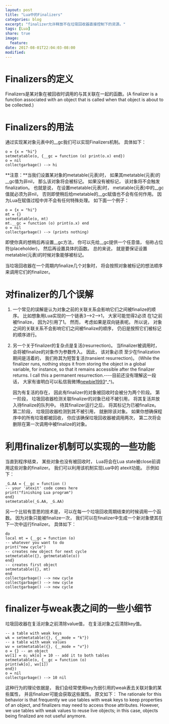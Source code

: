 ```yaml
---
layout: post
title: "Lua中的Finalizers"
categories: blog
excerpt: "finalizer允许释放不在垃圾回收器直接控制下的资源。"
tags: [Lua]
share: true
image:
  feature:
date: 2017-08-01T22:04:03-08:00
modified: 
---
```


# Finalizers的定义
Finalizers是某对象在被回收时调用的与其关联在一起的函数。(A finalizer is a function associated with an object that is called when that object is about to be collected.)

# Finalizers的用法
通过实现某对象元表中的__gc我们可以实现Finalizers机制。 具体如下：
```
o = {x = "hi"}
setmetatable(o, {__gc = function (o) print(o.x) end})
o = nil
collectgarbage() --> hi
```

**注意：**当我们设置某对象的metatable(元表)时， 如果其metatable(元表)的__gc值为非nil， 那么该对象将会被标记。 如果没有被标记， 该对象将不会触发finalization。 也就是说， 在设置metatable(元表)时， metatable(元表)中的__gc值就必须为非nil， 否则即使稍后给metatable的__gc赋值也不会有任何作用。 因为Lua在赋值过程中并不会有任何特殊处理。 如下面一个例子：
```
o = {x = "hi"}
mt = {}
setmetatable(o, mt)
mt.__gc = function (o) print(o.x) end
o = nil
collectgarbage() --> (prints nothing)
```

即使你真的想稍后再设置__gc方法， 你可以先给__gc提供一个任意值， 俗称占位符(placeholder)， 然后再设置具体的函数。 总的来说， 就是要保证设置metatable(元表)的时候对象能够被标记。

当垃圾回收器在一个周期内finalize几个对象时， 将会按照对象被标记的想法顺序来调用它们的finalizer。

# 对finalizer的几个误解
1. 一个常见的误解是认为对象之前的关联关系会影响它们之间被finalize的顺序。 比如想象用Lua实现的一个链表3-->2-->1， 大家可能觉得2必须    在1之前被finalize， 因为2引用了1。 然而， 考虑如果是双向链表呢。 所以说， 对象之间的关联关系不会影响它们之间被finalize的顺序，     仍旧是按照它们被标记的顺序进行。

2. 另一个关于finalizer的复杂点是复活(resurrection)。 当finalizer被调用时， 会将被finalize的对象作为参数传入。 因此， 该对象必须     至少在finalization期间是活着的， 我们称其为短暂复活(transient resurrection)。 (While the finalizer runs, nothing stops it    from storing the object in a global variable, for instance, so that it remains accessible after the finalizer returns.    I call this a permanent resurrection.----目前还没有理解这一段话， 大家有谁明白可以私信我微博[newbie1993](https://www.weibo.com/bangencao1993)^_^)。

   因为有复活的存在， 因此有finalizer的对象被回收时会被分为两个阶段。 第一阶段， 垃圾回收器检测关联finalizer的对象已经不被引用， 将其复活并放入待finalize的队列中。 待其finalizer运行之后， 将其标记为已被finalize。 第二阶段，  垃圾回收器检测到其不被引用， 就删除该对象。 如果你想确保程序中的所有垃圾都被回收， 你应该确保垃圾回收器被调用两次， 第二次将会删除在第一次调用中被finalize的对象。

# 利用finalizer机制可以实现的一些功能
当直到程序结束， 某些对象也没有被回收时， Lua将会在Lua state被close前调用这些对象的finalizer。 我们可以利用该机制实现Lua中的      atexit功能。 示例如下：
```
_G.AA = {__gc = function ()
-- your 'atexit' code comes here
print("finishing Lua program")
end}
setmetatable(_G.AA, _G.AA)
```

另一个比较有意思的技术是， 可以在每一个垃圾回收周期结束的时候调用一个函数。 因为对象只能被finalize一次， 我们可以在finalizer中生成一个新对象使其在下一次中运行finalizer。 具体如下：
```
do
local mt = {__gc = function (o)
-- whatever you want to do
print("new cycle")
-- creates new object for next cycle
setmetatable({}, getmetatable(o))
end}
-- creates first object
setmetatable({}, mt)
end
collectgarbage() --> new cycle
collectgarbage() --> new cycle
collectgarbage() --> new cycle
```

# finalizer与weak表之间的一些小细节
垃圾回收器在复活对象之前清除value值， 在复活对象之后清除key值。
```
-- a table with weak keys
wk = setmetatable({}, {__mode = "k"})
-- a table with weak values
wv = setmetatable({}, {__mode = "v"})
o = {} -- an object
wv[1] = o; wk[o] = 10 -- add it to both tables
setmetatable(o, {__gc = function (o)
print(wk[o], wv[1])
end})
o = nil
collectgarbage() --> 10 nil
```

这种行为的理论依据是， 我们会经常使用key为弱引用的weak表去关联对象的某些属性， 并且finalizer可能会获取这些属性。 原文如下：
The rationale for this behavior is that frequently we use tables with weak keys to keep properties of an object, and finalizers may need to access those attributes. However, we use tables with weak values to reuse live objects; in this case, objects being finalized are not useful anymore.
